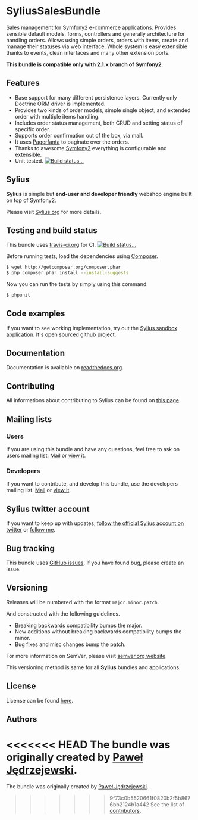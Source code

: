 SyliusSalesBundle
=================

Sales management for Symfony2 e-commerce applications.
Provides sensible default models, forms, controllers and generally architecture for handling orders.
Allows using simple orders, orders with items, create and manage their statuses via web interface.
Whole system is easy extensible thanks to events, clean interfaces and many other extension ports.

**This bundle is compatible only with 2.1.x branch of Symfony2**.

Features
--------

* Base support for many different persistence layers. Currently only Doctrine ORM driver is implemented.
* Provides two kinds of order models, simple single object, and extended order with multiple items handling.
* Includes order status management, both CRUD and setting status of specific order.
* Supports order confirmation out of the box, via mail.
* It uses [Pagerfanta](http://github.com/whiteoctober/Pagerfanta) to paginate over the orders.
* Thanks to awesome [Symfony2](http://symfony.com) everything is configurable and extensible.
* Unit tested. [![Build status...](https://secure.travis-ci.org/Sylius/SyliusSalesBundle.png)](http://travis-ci.org/Sylius/SyliusSalesBundle)

Sylius
------

**Sylius** is simple but **end-user and developer friendly** webshop engine built on top of Symfony2.

Please visit [Sylius.org](http://sylius.org) for more details.

Testing and build status
------------------------

This bundle uses [travis-ci.org](http://travis-ci.org/Sylius/SyliusSalesBundle) for CI.
[![Build status...](https://secure.travis-ci.org/Sylius/SyliusSalesBundle.png)](http://travis-ci.org/Sylius/SyliusSalesBundle)

Before running tests, load the dependencies using [Composer](http://packagist.org).

``` bash
$ wget http://getcomposer.org/composer.phar
$ php composer.phar install --install-suggests
```

Now you can run the tests by simply using this command.

``` bash
$ phpunit
```

Code examples
-------------

If you want to see working implementation, try out the [Sylius sandbox application](http://github.com/Sylius/Sylius-Sandbox).
It's open sourced github project.

Documentation
-------------

Documentation is available on [readthedocs.org](http://sylius.readthedocs.org/en/latest/bundles/SyliusSalesBundle.html).

Contributing
------------

All informations about contributing to Sylius can be found on [this page](http://sylius.readthedocs.org/en/latest/contributing/index.html).

Mailing lists
-------------

### Users

If you are using this bundle and have any questions, feel free to ask on users mailing list.
[Mail](mailto:sylius@googlegroups.com) or [view it](http://groups.google.com/group/sylius).

### Developers

If you want to contribute, and develop this bundle, use the developers mailing list.
[Mail](mailto:sylius-dev@googlegroups.com) or [view it](http://groups.google.com/group/sylius-dev).

Sylius twitter account
----------------------

If you want to keep up with updates, [follow the official Sylius account on twitter](http://twitter.com/_Sylius)
or [follow me](http://twitter.com/pjedrzejewski).

Bug tracking
------------

This bundle uses [GitHub issues](https://github.com/Sylius/SyliusSalesBundle/issues).
If you have found bug, please create an issue.

Versioning
----------

Releases will be numbered with the format `major.minor.patch`.

And constructed with the following guidelines.

* Breaking backwards compatibility bumps the major.
* New additions without breaking backwards compatibility bumps the minor.
* Bug fixes and misc changes bump the patch.

For more information on SemVer, please visit [semver.org website](http://semver.org/).

This versioning method is same for all **Sylius** bundles and applications.

License
-------

License can be found [here](https://github.com/Sylius/SyliusSalesBundle/blob/master/Resources/meta/LICENSE).

Authors
-------

<<<<<<< HEAD
The bundle was originally created by [Paweł Jędrzejewski](http://diweb.pl).
=======
The bundle was originally created by [Paweł Jędrzejewski](http://pjedrzejewski.com).
>>>>>>> 9f73c0b5520661f0820b2f5b8676bb2124b1a442
See the list of [contributors](https://github.com/Sylius/SyliusSalesBundle/contributors).
